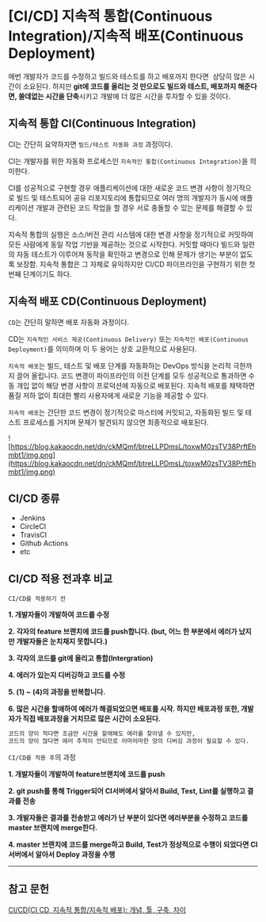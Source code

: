 # [CI/CD] 지속적 통합(Continuous Integration)/지속적 배포(Continuous Deployment)

매번 개발자가 코드를 수정하고 빌드와 테스트를 하고 배포까지 한다면  상당히 많은 시간이 소요된다. 하지만 **git에 코드를 올리는 것 만으로도 빌드와 테스트, 배포까지 해준다면, 쓸데없는 시간을 단축**시키고 개발에 더 많은 시간을 투자할 수 있을 것이다.

## 지속적 통합 **CI(Continuous Integration)**

CI는 간단히 요약하자면 `빌드/테스트 자동화 과정` 과정이다.

CI는 개발자를 위한 자동화 프로세스인 `지속적인 통합(Continuous Integration)`을 의미한다.

CI를 성공적으로 구현할 경우 애플리케이션에 대한 새로운 코드 변경 사항이 정기적으로 빌드 및 테스트되어 공유 리포지토리에 통합되므로 여러 명의 개발자가 동시에 애플리케이션 개발과 관련된 코드 작업을 할 경우 서로 충돌할 수 있는 문제를 해결할 수 있다.

지속적 통합의 실행은 소스/버전 관리 시스템에 대한 변경 사항을 정기적으로 커밋하여 모든 사람에게 동일 작업 기반을 제공하는 것으로 시작한다. 커밋할 때마다 빌드와 일련의 자동 테스트가 이루어져 동작을 확인하고 변경으로 인해 문제가 생기는 부분이 없도록 보장함. 지속적 통합은 그 자체로 유익하지만 CI/CD 파이프라인을 구현하기 위한 첫 번째 단계이기도 하다.

## 지속적 배포 **CD(Continuous Deployment)**

`CD`는 간단히 말하면 배포 자동화 과정이다.

CD는 `지속적인 서비스 제공(Continuous Delivery)` 또는 `지속적인 배포(Continuous Deployment)`를 의미하며 이 두 용어는 상호 교환적으로 사용된다.

`지속적 배포`는 빌드, 테스트 및 배포 단계를 자동화하는 DevOps 방식을 논리적 극한까지 끌어 올립니다. 코드 변경이 파이프라인의 이전 단계를 모두 성공적으로 통과하면 수동 개입 없이 해당 변경 사항이 프로덕션에 자동으로 배포된다. 지속적 배포를 채택하면 품질 저하 없이 최대한 빨리 사용자에게 새로운 기능을 제공할 수 있다.

`지속적 배포`는 간단한 코드 변경이 정기적으로 마스터에 커밋되고, 자동화된 빌드 및 테스트 프로세스를 거치며 문제가 발견되지 않으면 최종적으로 배포된다.

![https://blog.kakaocdn.net/dn/ckMQmf/btreLLPDmsL/toxwM0zsTV38PrftEhmbt1/img.png](https://blog.kakaocdn.net/dn/ckMQmf/btreLLPDmsL/toxwM0zsTV38PrftEhmbt1/img.png)

## **CI/CD 종류**

- Jenkins
- CircleCI
- TravisCI
- Github Actions
- etc

## **CI/CD 적용 전과후 비교**

`CI/CD를 적용하기 전`

**1. 개발자들이 개발하여 코드를 수정**

**2. 각자의 feature 브랜치에 코드를 push합니다. (but, 어느 한 부분에서 에러가 났지만 개발자들은 눈치채지 못합니다.)**

**3. 각자의 코드를 git에 올리고 통합(Intergration)**

**4. 에러가 있는지 디버깅하고 코드를 수정**

**5. (1) ~ (4)의 과정을 반복합니다.**

**6. 많은 시간을 할애하여 에러가 해결되었으면 배포를 시작. 하지만 배포과정 또한, 개발자가 직접 배포과정을 거치므로 많은 시간이 소요된다.**

```bash
코드의 양이 적다면 조금만 시간을 할애해도 에러를 찾아낼 수 있지만,
코드의 양이 많다면 에러 추적이 안되므로 어마어마한 양의 디버깅 과정이 필요할 수 있다.
```

`CI/CD를 적용 후`의 과정

**1. 개발자들이 개발하여 feature브랜치에 코드를 push**

**2. git push를 통해 Trigger되어 CI서버에서 알아서 Build, Test, Lint를 실행하고 결과를 전송**

**3. 개발자들은 결과를 전송받고 에러가 난 부분이 있다면 에러부분을 수정하고 코드를 master 브랜치에 merge한다.**

**4. master 브랜치에 코드를 merge하고 Build, Test가 정상적으로 수행이 되었다면 CI서버에서 알아서 Deploy 과정을 수행**

---

## 참고 문헌

[CI/CD(CI CD, 지속적 통합/지속적 배포): 개념, 툴, 구축, 차이](https://www.redhat.com/ko/topics/devops/what-is-ci-cd)